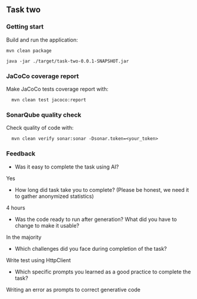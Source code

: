 ## Task two

### Getting start

Build and run the application:
```
mvn clean package
```
```
java -jar ./target/task-two-0.0.1-SNAPSHOT.jar
```

### JaCoCo coverage report

Make JaCoCo tests coverage report with:

      mvn clean test jacoco:report

### SonarQube quality check

Check quality of code with:

      mvn clean verify sonar:sonar -Dsonar.token=<your_token>

### Feedback

- Was it easy to complete the task using AI?

Yes

- How long did task take you to complete? (Please be honest, we need it to gather anonymized statistics)

4 hours

- Was the code ready to run after generation? What did you have to change to make it usable?

In the majority

- Which challenges did you face during completion of the task?

Write test using HttpClient

- Which specific prompts you learned as a good practice to complete the task?

Writing an error as prompts to correct generative code
